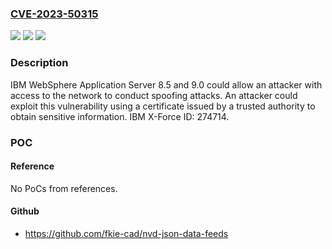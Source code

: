 ### [CVE-2023-50315](https://cve.mitre.org/cgi-bin/cvename.cgi?name=CVE-2023-50315)
![](https://img.shields.io/static/v1?label=Product&message=WebSphere%20Application%20Server&color=blue)
![](https://img.shields.io/static/v1?label=Version&message=%3D%208.5%2C%209.0%20&color=brighgreen)
![](https://img.shields.io/static/v1?label=Vulnerability&message=CWE-295%20Improper%20Certificate%20Validation&color=brighgreen)

### Description

IBM WebSphere Application Server 8.5 and 9.0 could allow an attacker with access to the network to conduct spoofing attacks.  An attacker could exploit this vulnerability using a certificate issued by a trusted authority to obtain sensitive information.  IBM X-Force ID:  274714.

### POC

#### Reference
No PoCs from references.

#### Github
- https://github.com/fkie-cad/nvd-json-data-feeds


